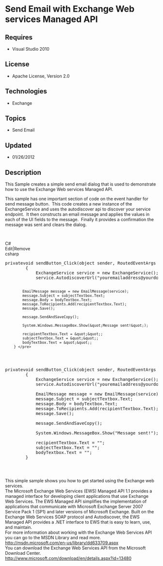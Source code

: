 # Send Email with Exchange Web services Managed API
## Requires
- Visual Studio 2010
## License
- Apache License, Version 2.0
## Technologies
- Exchange
## Topics
- Send Email
## Updated
- 01/26/2012
## Description

<p>This Sample creates a simple send email dialog that is used to demonstrate how to use the Exchange Web services Managed API.&nbsp;</p>
<p>This sample has&nbsp;one important section <span>of</span> code on the event handler for send message button.&nbsp; This code creates a new instance of the ExchangeService and uses the autodiscover api to discover your service endpoint.&nbsp; It then constructs
 an email message and applies the values in each of the UI fields to the message.&nbsp; Finally it provides a confirmation the message was sent and clears the dialog.</p>
<p>&nbsp;</p>
<div class="scriptcode">
<div class="pluginEditHolder" pluginCommand="mceScriptCode">
<div class="title"><span>C#</span></div>
<div class="pluginLinkHolder"><span class="pluginEditHolderLink">Edit</span>|<span class="pluginRemoveHolderLink">Remove</span></div>
<span class="hidden">csharp</span>
<pre class="hidden">privatevoid sendButton_Click(object sender, RoutedEventArgs e) 
        { 
            ExchangeService service = new ExchangeService(); 
            service.AutodiscoverUrl(&quot;youremailaddress@yourdomain.com&quot;); 

            EmailMessage message = new EmailMessage(service); 
            message.Subject = subjectTextbox.Text; 
            message.Body = bodyTextbox.Text; 
            message.ToRecipients.Add(recipientTextbox.Text); 
            message.Save(); 

            message.SendAndSaveCopy(); 

            System.Windows.MessageBox.Show(&quot;Message sent!&quot;); 

            recipientTextbox.Text = &quot;&quot;; 
            subjectTextbox.Text = &quot;&quot;; 
            bodyTextbox.Text = &quot;&quot;; 
        } </pre>
<div class="preview">
<pre class="csharp">privatevoid&nbsp;sendButton_Click(<span class="cs__keyword">object</span>&nbsp;sender,&nbsp;RoutedEventArgs&nbsp;e)&nbsp;&nbsp;
&nbsp;&nbsp;&nbsp;&nbsp;&nbsp;&nbsp;&nbsp;&nbsp;{&nbsp;&nbsp;
&nbsp;&nbsp;&nbsp;&nbsp;&nbsp;&nbsp;&nbsp;&nbsp;&nbsp;&nbsp;&nbsp;&nbsp;ExchangeService&nbsp;service&nbsp;=&nbsp;<span class="cs__keyword">new</span>&nbsp;ExchangeService();&nbsp;&nbsp;
&nbsp;&nbsp;&nbsp;&nbsp;&nbsp;&nbsp;&nbsp;&nbsp;&nbsp;&nbsp;&nbsp;&nbsp;service.AutodiscoverUrl(<span class="cs__string">&quot;youremailaddress@yourdomain.com&quot;</span>);&nbsp;&nbsp;
&nbsp;
&nbsp;&nbsp;&nbsp;&nbsp;&nbsp;&nbsp;&nbsp;&nbsp;&nbsp;&nbsp;&nbsp;&nbsp;EmailMessage&nbsp;message&nbsp;=&nbsp;<span class="cs__keyword">new</span>&nbsp;EmailMessage(service);&nbsp;&nbsp;
&nbsp;&nbsp;&nbsp;&nbsp;&nbsp;&nbsp;&nbsp;&nbsp;&nbsp;&nbsp;&nbsp;&nbsp;message.Subject&nbsp;=&nbsp;subjectTextbox.Text;&nbsp;&nbsp;
&nbsp;&nbsp;&nbsp;&nbsp;&nbsp;&nbsp;&nbsp;&nbsp;&nbsp;&nbsp;&nbsp;&nbsp;message.Body&nbsp;=&nbsp;bodyTextbox.Text;&nbsp;&nbsp;
&nbsp;&nbsp;&nbsp;&nbsp;&nbsp;&nbsp;&nbsp;&nbsp;&nbsp;&nbsp;&nbsp;&nbsp;message.ToRecipients.Add(recipientTextbox.Text);&nbsp;&nbsp;
&nbsp;&nbsp;&nbsp;&nbsp;&nbsp;&nbsp;&nbsp;&nbsp;&nbsp;&nbsp;&nbsp;&nbsp;message.Save();&nbsp;&nbsp;
&nbsp;
&nbsp;&nbsp;&nbsp;&nbsp;&nbsp;&nbsp;&nbsp;&nbsp;&nbsp;&nbsp;&nbsp;&nbsp;message.SendAndSaveCopy();&nbsp;&nbsp;
&nbsp;
&nbsp;&nbsp;&nbsp;&nbsp;&nbsp;&nbsp;&nbsp;&nbsp;&nbsp;&nbsp;&nbsp;&nbsp;System.Windows.MessageBox.Show(<span class="cs__string">&quot;Message&nbsp;sent!&quot;</span>);&nbsp;&nbsp;
&nbsp;
&nbsp;&nbsp;&nbsp;&nbsp;&nbsp;&nbsp;&nbsp;&nbsp;&nbsp;&nbsp;&nbsp;&nbsp;recipientTextbox.Text&nbsp;=&nbsp;<span class="cs__string">&quot;&quot;</span>;&nbsp;&nbsp;
&nbsp;&nbsp;&nbsp;&nbsp;&nbsp;&nbsp;&nbsp;&nbsp;&nbsp;&nbsp;&nbsp;&nbsp;subjectTextbox.Text&nbsp;=&nbsp;<span class="cs__string">&quot;&quot;</span>;&nbsp;&nbsp;
&nbsp;&nbsp;&nbsp;&nbsp;&nbsp;&nbsp;&nbsp;&nbsp;&nbsp;&nbsp;&nbsp;&nbsp;bodyTextbox.Text&nbsp;=&nbsp;<span class="cs__string">&quot;&quot;</span>;&nbsp;&nbsp;
&nbsp;&nbsp;&nbsp;&nbsp;&nbsp;&nbsp;&nbsp;&nbsp;}&nbsp;</pre>
</div>
</div>
</div>
<div class="endscriptcode">This simple sample shows you how to get started using the Exchange web services.</div>
<div class="endscriptcode"></div>
<div class="endscriptcode">The Microsoft Exchange Web Services (EWS) Managed API 1.1 provides a managed interface for developing client applications that use Exchange Web Services. The EWS Managed API simplifies the implementation of applications that communicate
 with Microsoft Exchange Server 2007 Service Pack 1 (SP1) and later versions of Microsoft Exchange. Built on the Exchange Web Services SOAP protocol and Autodiscover, the EWS Managed API provides a .NET interface to EWS that is easy to learn, use, and maintain.</div>
<div class="endscriptcode">For more information about working with the Exchange Web Services API you can go to the MSDN Library and read more.</div>
<div class="endscriptcode"><a href="http://msdn.microsoft.com/en-us/library/dd633709.aspx">http://msdn.microsoft.com/en-us/library/dd633709.aspx</a></div>
<div class="endscriptcode">You can download the Exchange Web Services API from the Microsoft Download Center.</div>
<div class="endscriptcode"><a href="http://www.microsoft.com/download/en/details.aspx?id=13480">http://www.microsoft.com/download/en/details.aspx?id=13480</a></div>
<div class="endscriptcode"></div>
